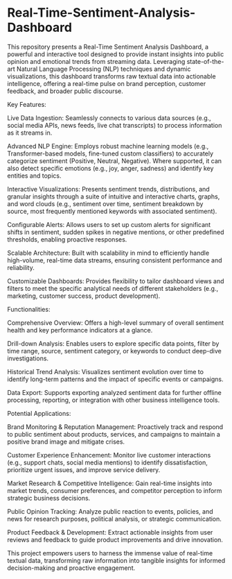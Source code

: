 # Real-Time-Sentiment-Analysis-Dashboard

This repository presents a Real-Time Sentiment Analysis Dashboard, a powerful and interactive tool designed to provide instant insights into public opinion and emotional trends from streaming data. Leveraging state-of-the-art Natural Language Processing (NLP) techniques and dynamic visualizations, this dashboard transforms raw textual data into actionable intelligence, offering a real-time pulse on brand perception, customer feedback, and broader public discourse.

Key Features:

Live Data Ingestion: Seamlessly connects to various data sources (e.g., social media APIs, news feeds, live chat transcripts) to process information as it streams in.

Advanced NLP Engine: Employs robust machine learning models (e.g., Transformer-based models, fine-tuned custom classifiers) to accurately categorize sentiment (Positive, Neutral, Negative). Where supported, it can also detect specific emotions (e.g., joy, anger, sadness) and identify key entities and topics.

Interactive Visualizations: Presents sentiment trends, distributions, and granular insights through a suite of intuitive and interactive charts, graphs, and word clouds (e.g., sentiment over time, sentiment breakdown by source, most frequently mentioned keywords with associated sentiment).

Configurable Alerts: Allows users to set up custom alerts for significant shifts in sentiment, sudden spikes in negative mentions, or other predefined thresholds, enabling proactive responses.

Scalable Architecture: Built with scalability in mind to efficiently handle high-volume, real-time data streams, ensuring consistent performance and reliability.

Customizable Dashboards: Provides flexibility to tailor dashboard views and filters to meet the specific analytical needs of different stakeholders (e.g., marketing, customer success, product development).

Functionalities:

Comprehensive Overview: Offers a high-level summary of overall sentiment health and key performance indicators at a glance.

Drill-down Analysis: Enables users to explore specific data points, filter by time range, source, sentiment category, or keywords to conduct deep-dive investigations.

Historical Trend Analysis: Visualizes sentiment evolution over time to identify long-term patterns and the impact of specific events or campaigns.

Data Export: Supports exporting analyzed sentiment data for further offline processing, reporting, or integration with other business intelligence tools.

Potential Applications:

Brand Monitoring & Reputation Management: Proactively track and respond to public sentiment about products, services, and campaigns to maintain a positive brand image and mitigate crises.

Customer Experience Enhancement: Monitor live customer interactions (e.g., support chats, social media mentions) to identify dissatisfaction, prioritize urgent issues, and improve service delivery.

Market Research & Competitive Intelligence: Gain real-time insights into market trends, consumer preferences, and competitor perception to inform strategic business decisions.

Public Opinion Tracking: Analyze public reaction to events, policies, and news for research purposes, political analysis, or strategic communication.

Product Feedback & Development: Extract actionable insights from user reviews and feedback to guide product improvements and drive innovation.

This project empowers users to harness the immense value of real-time textual data, transforming raw information into tangible insights for informed decision-making and proactive engagement.
